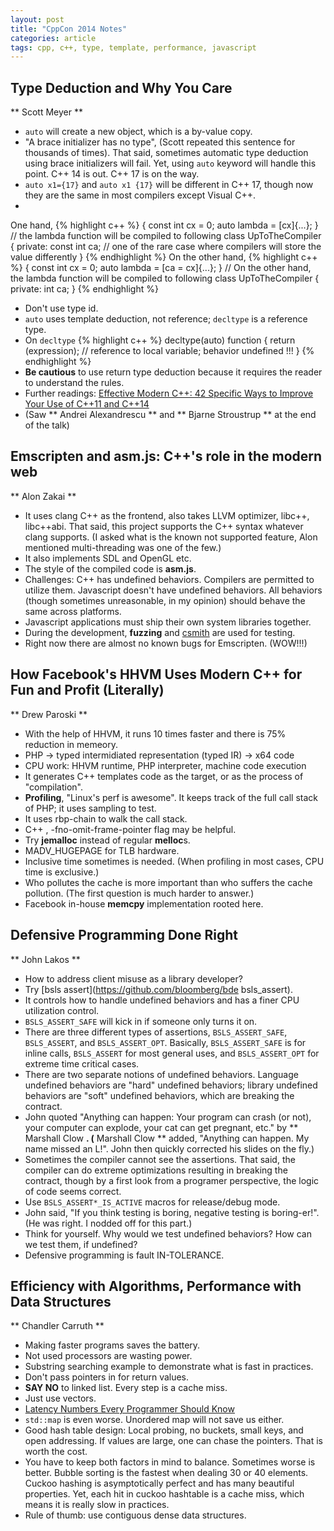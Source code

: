 ```yaml
---
layout: post
title: "CppCon 2014 Notes"
categories: article
tags: cpp, c++, type, template, performance, javascript
---
```


## Type Deduction and Why You Care

** Scott Meyer **

+ <code>auto</code> will create a new object, which is a by-value copy.
+ "A brace initializer has no type", (Scott repeated this sentence for thousands of times). That said, sometimes automatic type deduction using brace initializers will fail. Yet, using <code>auto</code> keyword will handle this point. C++ 14 is out. C++ 17 is on the way.
+ <code>auto x1={17}</code> and <code>auto x1 {17}</code> will be different in C++ 17, though now they are the same in most compilers except Visual C++.
+
One hand,
{% highlight c++ %}
  {
    const int cx = 0;
    auto lambda = [cx]{...};
  }
  // the lambda function will be compiled to following
  class UpToTheCompiler {
    private:
      const int ca; // one of the rare case where compilers will store the value differently
  }
{% endhighlight %}
On the other hand,
{% highlight c++ %}
  {
    const int cx = 0;
    auto lambda = [ca = cx]{...};
  }
  // On the other hand, the lambda function will be compiled to following
  class UpToTheCompiler {
    private:
      int ca;
  }
{% endhighlight %}
+ Don't use type id.
+ <code>auto</code> uses template deduction, not reference; <code>decltype<auto></code> is a reference type.
+ On <code>decltype</code>
{% highlight c++ %}
 decltype(auto) function {
   return (expression); // reference to local variable; behavior undefined !!!
 }
{% endhighlight %}
+ **Be cautious** to use return type deduction because it requires the reader to understand the rules.
+ Further readings: [Effective Modern C++: 42 Specific Ways to Improve Your Use of C++11 and C++14](http://www.amazon.com/Effective-Modern-Specific-Ways-Improve/dp/1491903996)
+ (Saw ** Andrei Alexandrescu ** and ** Bjarne Stroustrup ** at the end of the talk)

## Emscripten and asm.js: C++'s role in the modern web

** Alon Zakai **

+ It uses clang C++ as the frontend, also takes LLVM optimizer, libc++, libc++abi. That said, this project supports the C++ syntax whatever clang supports. (I asked what is the known not supported feature, Alon mentioned multi-threading was one of the few.)
+ It also implements SDL and OpenGL etc.
+ The style of the compiled code is **asm.js**.
+ Challenges: C++ has undefined behaviors. Compilers are permitted to utilize them. Javascript doesn't have undefined behaviors. All behaviors (though sometimes unreasonable, in my opinion) should behave the same across platforms.
+ Javascript applications must ship their own system libraries together.
+ During the development, **fuzzing** and [csmith](http://embed.cs.utah.edu/csmith/) are used for testing. 
+ Right now there are almost no known bugs for Emscripten. (WOW!!!)

##  How Facebook's HHVM Uses Modern C++ for Fun and Profit (Literally)

** Drew Paroski **

+ With the help of HHVM, it runs 10 times faster and there is 75% reduction in memeory.
+ PHP -> typed intermidiated representation (typed IR) -> x64 code
+ CPU work: HHVM runtime, PHP interpreter, machine code execution
+ It generates C++ templates code as the target, or as the process of "compilation".
+ **Profiling**, "Linux's perf is awesome". It keeps track of the full call stack of PHP; it uses sampling to test.
+ It uses rbp-chain to walk the call stack.
+ C++ , -fno-omit-frame-pointer flag may be helpful.
+ Try **jemalloc** instead of regular **melloc**s.
+ MADV_HUGEPAGE for TLB hardware.
+ Inclusive time sometimes is needed. (When profiling in most cases, CPU time is exclusive.)
+ Who pollutes the cache is more important than who suffers the cache pollution. (The first question is much harder to answer.)
+ Facebook in-house **memcpy** implementation rooted here.

##  Defensive Programming Done Right

** John Lakos **

+ How to address client misuse as a library developer?
+ Try [bsls assert](https://github.com/bloomberg/bde bsls_assert).
+ It controls how to handle undefined behaviors and has a finer CPU utilization control.
+ <code>BSLS_ASSERT_SAFE</code> will kick in if someone only turns it on.
+ There are three different types of assertions, <code>BSLS_ASSERT_SAFE</code>, <code>BSLS_ASSERT</code>, and <code>BSLS_ASSERT_OPT</code>. Basically, <code>BSLS_ASSERT_SAFE</code> is for inline calls, <code>BSLS_ASSERT</code> for most general uses, and <code>BSLS_ASSERT_OPT</code> for extreme time critical cases.
+ There are two separate notions of undefined behaviors. Language undefined behaviors are "hard" undefined behaviors; library undefined behaviors are "soft" undefined behaviors, which are breaking the contract.
+ John quoted "Anything can happen: Your program can crash (or not), your computer can explode, your cat can get pregnant, etc." by ** Marshall Clow **. (** Marshall Clow ** added, "Anything can happen. My name missed an L!". John then quickly corrected his slides on the fly.)
+ Sometimes the compiler cannot see the assertions. That said, the compiler can do extreme optimizations resulting in breaking the contract, though by a first look from a programer perspective, the logic of code seems correct.
+ Use <code>BSLS_ASSERT*_IS_ACTIVE</code> macros for release/debug mode.
+ John said, "If you think testing is boring, negative testing is boring-er!". (He was right. I nodded off for this part.)
+ Think for yourself. Why would we test undefined behaviors? How can we test them, if undefined?
+ Defensive programming is fault IN-TOLERANCE.

##  Efficiency with Algorithms, Performance with Data Structures

** Chandler Carruth **

+ Making faster programs saves the battery.
+ Not used processors are wasting power.
+ Substring searching example to demonstrate what is fast in practices.
+ Don't pass pointers in for return values.
+ **SAY NO** to linked list. Every step is a cache miss.
+ Just use vectors.
+ [Latency Numbers Every Programmer Should Know](https://gist.github.com/jboner/2841832)
+ <code>std::map</code> is even worse. Unordered map will not save us either.
+ Good hash table design: Local probing, no buckets, small keys, and open addressing. If values are large, one can chase the pointers. That is worth the cost.
+ You have to keep both factors in mind to balance. Sometimes worse is better. Bubble sorting is the fastest when dealing 30 or 40 elements. Cuckoo hashing is asymptotically perfect and has many beautiful properties. Yet, each hit in cuckoo hashtable is a cache miss, which means it is really slow in practices.
+ Rule of thumb: use contiguous dense data structures.
